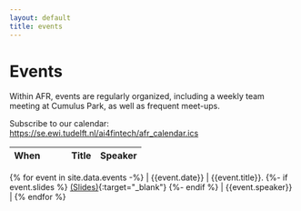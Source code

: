 ```yaml
---
layout: default
title: events
---
```


# Events

Within AFR, events are regularly organized, including a weekly team meeting at Cumulus Park, as well as frequent meet-ups.

Subscribe to our calendar: https://se.ewi.tudelft.nl/ai4fintech/afr_calendar.ics

| When&nbsp;&nbsp;&nbsp;&nbsp;&nbsp;&nbsp;&nbsp;&nbsp;&nbsp;|  Title           | Speaker           |
| --------------- | --------------- | ----------------- |
{% for event in site.data.events -%}
| {{event.date}}  | {{event.title}}. {%- if event.slides %} [(Slides)]({{event.slides}}){:target="_blank"} {%- endif %} | {{event.speaker}} |
{% endfor  %}
